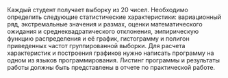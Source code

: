 Каждый студент получает выборку из 20 чисел. Необходимо определить следующие статистические характеристики: вариационный ряд, экстремальные значения и размах, оценки математического ожидания и среднеквадратического отклонения, эмпирическую функцию распределения и её график, гистограмму и полигон приведенных частот группированной выборки. Для расчета характеристик и построения графиков нужно написать программу на одном из языков программирования. Листинг программы и результаты работы должны быть представлены в отчете по практической работе.